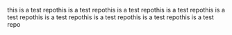 this is a test repothis is a test repothis is a test repothis is a test repothis is a test repothis is a test repothis is a test repothis is a test repothis is a test repo
